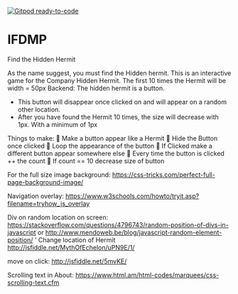 [![Gitpod ready-to-code](https://img.shields.io/badge/Gitpod-ready--to--code-blue?logo=gitpod)](https://gitpod.io/#https://github.com/MariskaS85/IFDMP)

# IFDMP

Find the Hidden Hermit

As the name suggest, you must find the Hidden hermit. This is an interactive game for the Company Hidden Hermit.
The first 10 times the Hermit will be width = 50px 
Backend: The hidden hermit is a button. 
-	This button will disappear once clicked on and will appear on a random other location. 
-	After you have found the Hermit 10 times, the size will decrease with 1px. With a minimum of 1px

Things to make:
	Make a button appear like a Hermit
	Hide the Button once clicked
	Loop the appearance of the button
	If Clicked make a different button appear somewhere else
	Every time the button is clicked ++ the count 
	If count == 10 decrease size of button


For the full size image background:
https://css-tricks.com/perfect-full-page-background-image/

Navigation overlay:
https://www.w3schools.com/howto/tryit.asp?filename=tryhow_js_overlay

Div on random location on screen:
https://stackoverflow.com/questions/4796743/random-position-of-divs-in-javascript
or 
http://www.mendoweb.be/blog/javascript-random-element-position/
'
Change location of Hermit
http://jsfiddle.net/MythOfEchelon/uPN9E/1/

move on click:
http://jsfiddle.net/5mvKE/

Scrolling text in About:
https://www.html.am/html-codes/marquees/css-scrolling-text.cfm